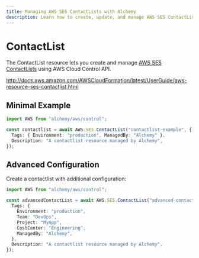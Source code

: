```yaml
---
title: Managing AWS SES ContactLists with Alchemy
description: Learn how to create, update, and manage AWS SES ContactLists using Alchemy Cloud Control.
---
```


# ContactList

The ContactList resource lets you create and manage [AWS SES ContactLists](https://docs.aws.amazon.com/ses/latest/userguide/) using AWS Cloud Control API.

http://docs.aws.amazon.com/AWSCloudFormation/latest/UserGuide/aws-resource-ses-contactlist.html

## Minimal Example

```ts
import AWS from "alchemy/aws/control";

const contactlist = await AWS.SES.ContactList("contactlist-example", {
  Tags: { Environment: "production", ManagedBy: "Alchemy" },
  Description: "A contactlist resource managed by Alchemy",
});
```

## Advanced Configuration

Create a contactlist with additional configuration:

```ts
import AWS from "alchemy/aws/control";

const advancedContactList = await AWS.SES.ContactList("advanced-contactlist", {
  Tags: {
    Environment: "production",
    Team: "DevOps",
    Project: "MyApp",
    CostCenter: "Engineering",
    ManagedBy: "Alchemy",
  },
  Description: "A contactlist resource managed by Alchemy",
});
```

